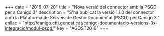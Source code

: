 +++
date        = "2016-07-20"
title       = "Nova versió del connector amb la PSGD per a Canigó 3"
description = "S'ha publicat la versió 1.1.0 del connector amb la Plataforma de Serveis de Gestió Documental (PSGD) per Canigó 3."
enllac	    = "http://canigo.ctti.gencat.cat/canigo-documentacio-versions-3x-integracio/modul-psgd/"
key         = "AGOST2016"
+++

